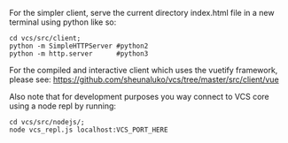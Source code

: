 For the simpler client, serve the current directory index.html file in a new terminal using python like so: 

```
cd vcs/src/client;
python -m SimpleHTTPServer #python2
python -m http.server      #python3 
```

For the compiled and interactive client which uses the vuetify framework, 
please see: https://github.com/sheunaluko/vcs/tree/master/src/client/vue

Also note that for development purposes you way connect to VCS core using a node repl by running:

```
cd vcs/src/nodejs/; 
node vcs_repl.js localhost:VCS_PORT_HERE 
```
